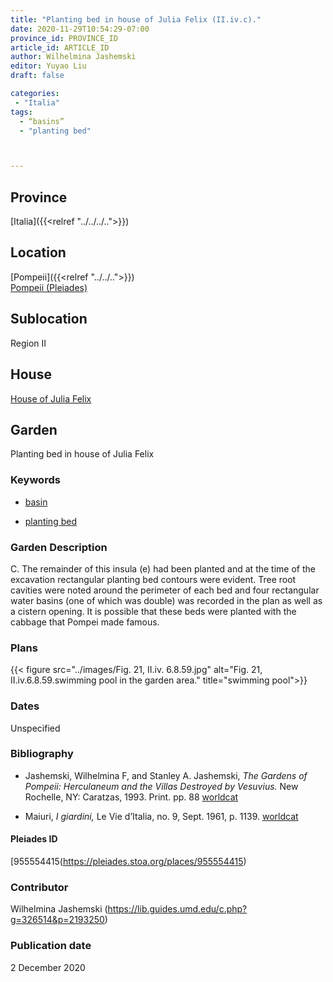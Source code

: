 ```yaml
---
title: "Planting bed in house of Julia Felix (II.iv.c)."
date: 2020-11-29T10:54:29-07:00
province_id: PROVINCE_ID
article_id: ARTICLE_ID
author: Wilhelmina Jashemski
editor: Yuyao Liu
draft: false

categories:
 - "Italia"
tags:
  - “basins”
  - "planting bed"



---
```


## Province
[Italia]({{<relref "../../../..">}})

## Location

[Pompeii]({{<relref "../../..">}}) \
[Pompeii (Pleiades)](https://pleiades.stoa.org/places/433032)
<!--### Location Description-->

<!-- LEAVE THIS BLANK FOR NOW -->

## Sublocation
Region II


## House
[House of Julia Felix](https://pleiades.stoa.org/places/955554415)


## Garden
Planting bed in house of Julia Felix

### Keywords
- [basin](http://vocab.getty.edu/page/aat/300386845)

- [planting bed](http://vocab.getty.edu/page/aat/300430426)


### Garden Description
C. The remainder of this insula (e) had been planted and at the time of the excavation rectangular planting bed contours were evident. Tree root cavities were noted around the perimeter of each bed and four rectangular water basins (one of which was double) was recorded in the plan as well as a cistern opening. It is possible that these beds were planted with the cabbage that Pompei made famous.



### Plans
{{< figure src="../images/Fig. 21, II.iv.    6.8.59.jpg" alt="Fig. 21, II.iv.6.8.59.swimming pool in the garden area." title="swimming pool">}}





### Dates
Unspecified

### Bibliography
- Jashemski, Wilhelmina F, and Stanley A. Jashemski, *The Gardens of Pompeii: Herculaneum and the Villas Destroyed by Vesuvius.* New Rochelle, NY: Caratzas, 1993. Print. pp. 88 [worldcat](http://www.worldcat.org/oclc/769881162)

- Maiuri, *I giardini,* Le Vie d’Italia, no. 9, Sept. 1961, p. 1139. [worldcat](http://www.worldcat.org/oclc/848522912)






<!--#### Periodo ID-->

<!-- [PERIODO_ID](https://pleiades.stoa.org/places/PLEIADES_ID) -->

#### Pleiades ID

[955554415(https://pleiades.stoa.org/places/955554415)




### Contributor
Wilhelmina Jashemski (https://lib.guides.umd.edu/c.php?g=326514&p=2193250)


### Publication date
2 December 2020

<!--### Related articles-->

<!-- Links to other related articles. Leave blank for now -->
